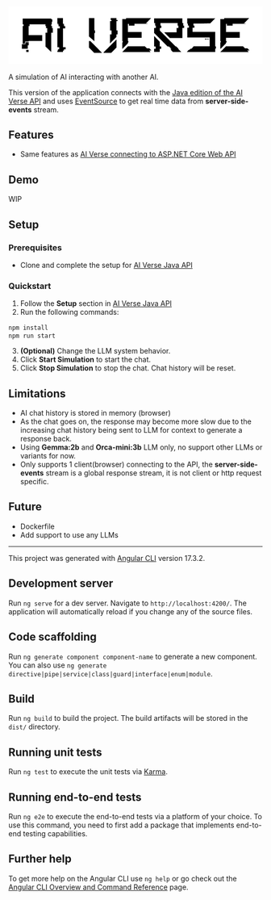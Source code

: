 ![](./src/assets/ai-verse-logo.png)

A simulation of AI interacting with another AI.

This version of the application connects with the [Java edition of the AI Verse API](https://github.com/robertmok/ai-verse-api-java) and uses [EventSource](https://developer.mozilla.org/en-US/docs/Web/API/EventSource) to get real time data from **server-side-events** stream.

## Features

- Same features as [AI Verse connecting to ASP.NET Core Web API](https://github.com/robertmok/ai-verse)

## Demo

WIP

## Setup

### Prerequisites

- Clone and complete the setup for [AI Verse Java API](https://github.com/robertmok/ai-verse-api-java?tab=readme-ov-file)

### Quickstart

1. Follow the **Setup** section in  [AI Verse Java API](https://github.com/robertmok/ai-verse-api-java?tab=readme-ov-file)
2. Run the following commands:
```
npm install
npm run start
```
3. **(Optional)** Change the LLM system behavior.
4. Click **Start Simulation** to start the chat.
5. Click **Stop Simulation** to stop the chat. Chat history will be reset.

## Limitations

- AI chat history is stored in memory (browser)
- As the chat goes on, the response may become more slow due to the increasing chat history being sent to LLM for context to generate a response back.
- Using **Gemma:2b** and **Orca-mini:3b** LLM only, no support other LLMs or variants for now.
- Only supports 1 client(browser) connecting to the API, the **server-side-events** stream is a global response stream, it is not client or http request specific. 

## Future

- Dockerfile
- Add support to use any LLMs

-----

This project was generated with [Angular CLI](https://github.com/angular/angular-cli) version 17.3.2.

## Development server

Run `ng serve` for a dev server. Navigate to `http://localhost:4200/`. The application will automatically reload if you change any of the source files.

## Code scaffolding

Run `ng generate component component-name` to generate a new component. You can also use `ng generate directive|pipe|service|class|guard|interface|enum|module`.

## Build

Run `ng build` to build the project. The build artifacts will be stored in the `dist/` directory.

## Running unit tests

Run `ng test` to execute the unit tests via [Karma](https://karma-runner.github.io).

## Running end-to-end tests

Run `ng e2e` to execute the end-to-end tests via a platform of your choice. To use this command, you need to first add a package that implements end-to-end testing capabilities.

## Further help

To get more help on the Angular CLI use `ng help` or go check out the [Angular CLI Overview and Command Reference](https://angular.io/cli) page.
